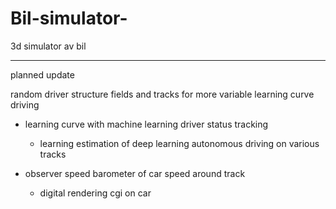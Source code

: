 # Bil-simulator-
3d simulator av bil



------------

planned update 

random driver structure fields and tracks
for more variable learning curve driving

- learning curve with
  machine learning driver status tracking

  - learning estimation of deep learning autonomous
    driving on various tracks

- observer speed barometer of car speed around
  track

  - digital rendering cgi on car
